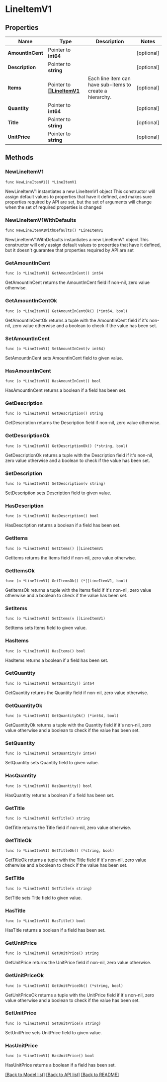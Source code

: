 # LineItemV1

## Properties

Name | Type | Description | Notes
------------ | ------------- | ------------- | -------------
**AmountInCent** | Pointer to **int64** |  | [optional] 
**Description** | Pointer to **string** |  | [optional] 
**Items** | Pointer to [**[]LineItemV1**](LineItemV1.md) | Each line item can have sub-items to create a hierarchy. | [optional] 
**Quantity** | Pointer to **int64** |  | [optional] 
**Title** | Pointer to **string** |  | [optional] 
**UnitPrice** | Pointer to **string** |  | [optional] 

## Methods

### NewLineItemV1

`func NewLineItemV1() *LineItemV1`

NewLineItemV1 instantiates a new LineItemV1 object
This constructor will assign default values to properties that have it defined,
and makes sure properties required by API are set, but the set of arguments
will change when the set of required properties is changed

### NewLineItemV1WithDefaults

`func NewLineItemV1WithDefaults() *LineItemV1`

NewLineItemV1WithDefaults instantiates a new LineItemV1 object
This constructor will only assign default values to properties that have it defined,
but it doesn't guarantee that properties required by API are set

### GetAmountInCent

`func (o *LineItemV1) GetAmountInCent() int64`

GetAmountInCent returns the AmountInCent field if non-nil, zero value otherwise.

### GetAmountInCentOk

`func (o *LineItemV1) GetAmountInCentOk() (*int64, bool)`

GetAmountInCentOk returns a tuple with the AmountInCent field if it's non-nil, zero value otherwise
and a boolean to check if the value has been set.

### SetAmountInCent

`func (o *LineItemV1) SetAmountInCent(v int64)`

SetAmountInCent sets AmountInCent field to given value.

### HasAmountInCent

`func (o *LineItemV1) HasAmountInCent() bool`

HasAmountInCent returns a boolean if a field has been set.

### GetDescription

`func (o *LineItemV1) GetDescription() string`

GetDescription returns the Description field if non-nil, zero value otherwise.

### GetDescriptionOk

`func (o *LineItemV1) GetDescriptionOk() (*string, bool)`

GetDescriptionOk returns a tuple with the Description field if it's non-nil, zero value otherwise
and a boolean to check if the value has been set.

### SetDescription

`func (o *LineItemV1) SetDescription(v string)`

SetDescription sets Description field to given value.

### HasDescription

`func (o *LineItemV1) HasDescription() bool`

HasDescription returns a boolean if a field has been set.

### GetItems

`func (o *LineItemV1) GetItems() []LineItemV1`

GetItems returns the Items field if non-nil, zero value otherwise.

### GetItemsOk

`func (o *LineItemV1) GetItemsOk() (*[]LineItemV1, bool)`

GetItemsOk returns a tuple with the Items field if it's non-nil, zero value otherwise
and a boolean to check if the value has been set.

### SetItems

`func (o *LineItemV1) SetItems(v []LineItemV1)`

SetItems sets Items field to given value.

### HasItems

`func (o *LineItemV1) HasItems() bool`

HasItems returns a boolean if a field has been set.

### GetQuantity

`func (o *LineItemV1) GetQuantity() int64`

GetQuantity returns the Quantity field if non-nil, zero value otherwise.

### GetQuantityOk

`func (o *LineItemV1) GetQuantityOk() (*int64, bool)`

GetQuantityOk returns a tuple with the Quantity field if it's non-nil, zero value otherwise
and a boolean to check if the value has been set.

### SetQuantity

`func (o *LineItemV1) SetQuantity(v int64)`

SetQuantity sets Quantity field to given value.

### HasQuantity

`func (o *LineItemV1) HasQuantity() bool`

HasQuantity returns a boolean if a field has been set.

### GetTitle

`func (o *LineItemV1) GetTitle() string`

GetTitle returns the Title field if non-nil, zero value otherwise.

### GetTitleOk

`func (o *LineItemV1) GetTitleOk() (*string, bool)`

GetTitleOk returns a tuple with the Title field if it's non-nil, zero value otherwise
and a boolean to check if the value has been set.

### SetTitle

`func (o *LineItemV1) SetTitle(v string)`

SetTitle sets Title field to given value.

### HasTitle

`func (o *LineItemV1) HasTitle() bool`

HasTitle returns a boolean if a field has been set.

### GetUnitPrice

`func (o *LineItemV1) GetUnitPrice() string`

GetUnitPrice returns the UnitPrice field if non-nil, zero value otherwise.

### GetUnitPriceOk

`func (o *LineItemV1) GetUnitPriceOk() (*string, bool)`

GetUnitPriceOk returns a tuple with the UnitPrice field if it's non-nil, zero value otherwise
and a boolean to check if the value has been set.

### SetUnitPrice

`func (o *LineItemV1) SetUnitPrice(v string)`

SetUnitPrice sets UnitPrice field to given value.

### HasUnitPrice

`func (o *LineItemV1) HasUnitPrice() bool`

HasUnitPrice returns a boolean if a field has been set.


[[Back to Model list]](../README.md#documentation-for-models) [[Back to API list]](../README.md#documentation-for-api-endpoints) [[Back to README]](../README.md)


